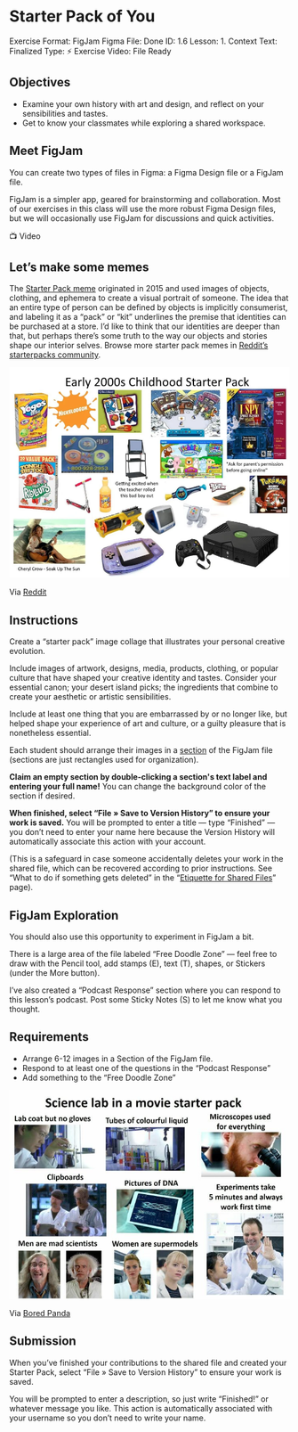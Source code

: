 # Starter Pack of You

Exercise Format: FigJam
Figma File: Done
ID: 1.6
Lesson: 1. Context
Text: Finalized
Type: ⚡️ Exercise
Video: File Ready

## Objectives

- Examine your own history with art and design, and reflect on your sensibilities and tastes.
- Get to know your classmates while exploring a shared workspace.

## Meet FigJam

You can create two types of files in Figma: a Figma Design file or a FigJam file.

FigJam is a simpler app, geared for brainstorming and collaboration. Most of our exercises in this class will use the more robust Figma Design files, but we will occasionally use FigJam for discussions and quick activities.  

<aside>
📺 Video

</aside>

## Let’s make some memes

The [Starter Pack meme](https://knowyourmeme.com/memes/starter-packs) originated in 2015 and used images of objects, clothing, and ephemera to create a visual portrait of someone. The idea that an entire type of person can be defined by objects is implicitly consumerist, and labeling it as a “pack” or “kit” underlines the premise that identities can be purchased at a store. I’d like to think that our identities are deeper than that, but perhaps there’s some truth to the way our objects and stories shape our interior selves. Browse more starter pack memes in [Reddit’s starterpacks community](https://www.reddit.com/r/starterpacks/). 

![Via [Reddit](https://www.reddit.com/r/starterpacks/comments/8522mw/early_2000s_childhood_starter_pack/)](Starter%20Pack%20of%20You%20085023f3e3e6475ca8a4dd3d00b05d53/Untitled.png)

Via [Reddit](https://www.reddit.com/r/starterpacks/comments/8522mw/early_2000s_childhood_starter_pack/)

## Instructions

Create a “starter pack” image collage that illustrates your personal creative evolution. 

Include images of artwork, designs, media, products, clothing, or popular culture that have shaped your creative identity and tastes. Consider your essential canon; your desert island picks; the ingredients that combine to create your aesthetic or artistic sensibilities. 

Include at least one thing that you are embarrassed by or no longer like, but helped shape your experience of art and culture, or a guilty pleasure that is nonetheless essential.

Each student should arrange their images in a [section](https://help.figma.com/hc/en-us/articles/9771500257687-Organize-your-canvas-with-sections) of the FigJam file (sections are just rectangles used for organization). 

**Claim an empty section by double-clicking a section's text label and entering your full name!** You can change the background color of the section if desired. 

**When finished, select “File » Save to Version History” to ensure your work is saved.** You will be prompted to enter a title — type “Finished” — you don’t need to enter your name here because the Version History will automatically associate this action with your account. 

(This is a safeguard in case someone accidentally deletes your work in the shared file, which can be recovered according to prior instructions. See “What to do if something gets deleted” in the “[Etiquette for Shared Files](Etiquette%20for%20Shared%20Files%200e245b6d49eb45c88fb2deaaf41a57ac.md)” page).

## FigJam Exploration

You should also use this opportunity to experiment in FigJam a bit. 

There is a large area of the file labeled “Free Doodle Zone” — feel free to draw with the Pencil tool, add stamps (E), text (T), shapes, or Stickers (under the More button). 

I’ve also created a “Podcast Response” section where you can respond to this lesson’s podcast. Post some Sticky Notes (S) to let me know what you thought.

## Requirements

- Arrange 6-12 images in a Section of the FigJam file.
- Respond to at least one of the questions in the “Podcast Response”
- Add something to the “Free Doodle Zone”

![Via [Bored Panda](https://www.boredpanda.com/starter-packs-jokes/?utm_source=google&utm_medium=organic&utm_campaign=organic)](Starter%20Pack%20of%20You%20085023f3e3e6475ca8a4dd3d00b05d53/Untitled%201.png)

Via [Bored Panda](https://www.boredpanda.com/starter-packs-jokes/?utm_source=google&utm_medium=organic&utm_campaign=organic)

## Submission

When you’ve finished your contributions to the shared file and created your Starter Pack, select “File » Save to Version History” to ensure your work is saved. 

You will be prompted to enter a description, so just write “Finished!” or whatever message you like. This action is automatically associated with your username so you don’t need to write your name.